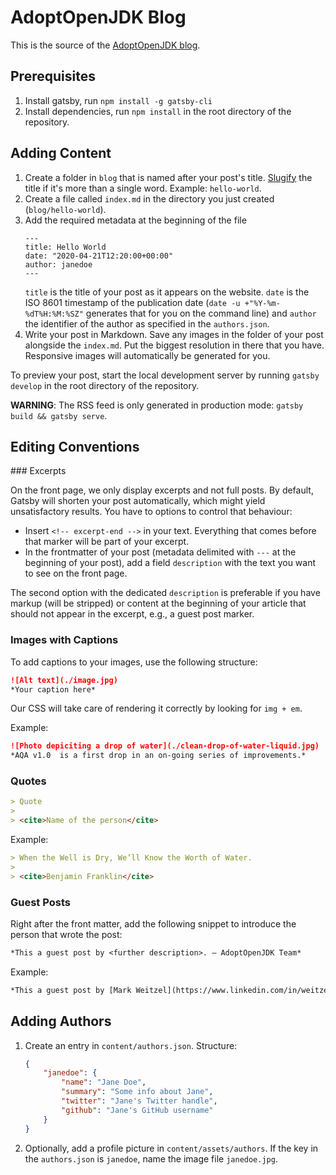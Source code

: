 # AdoptOpenJDK Blog

This is the source of the [AdoptOpenJDK blog](https://blog.adoptopenjdk.net/).

## Prerequisites

1. Install gatsby, run `npm install -g gatsby-cli`
2. Install dependencies, run `npm install` in the root directory of the repository.

## Adding Content

1. Create a folder in `blog` that is named after your post's title. [Slugify](https://blog.tersmitten.nl/slugify/) the title if it's more than a single word. Example: `hello-world`.
2. Create a file called `index.md` in the directory you just created (`blog/hello-world`).
3. Add the required metadata at the beginning of the file
    ```
    ---
    title: Hello World
    date: "2020-04-21T12:20:00+00:00"
    author: janedoe
    ---
    ```
    `title` is the title of your post as it appears on the website. `date` is the ISO 8601 timestamp of the publication date (`date -u +"%Y-%m-%dT%H:%M:%SZ"` generates that for you on the command line) and `author` the identifier of the author as specified in the `authors.json`.
4. Write your post in Markdown. Save any images in the folder of your post alongside the `index.md`. Put the biggest resolution in there that you have. Responsive images will automatically be generated for you.

To preview your post, start the local development server by running `gatsby develop` in the root directory of the repository.

**WARNING**: The RSS feed is only generated in production mode: `gatsby build && gatsby serve`.

## Editing Conventions

### Excerpts

On the front page, we only display excerpts and not full posts. By default, Gatsby will shorten your post automatically, which might yield unsatisfactory results. You have to options to control that behaviour:

* Insert `<!-- excerpt-end -->` in your text. Everything that comes before that marker will be part of your excerpt.
* In the frontmatter of your post (metadata delimited with `---` at the beginning of your post), add a field `description` with the text you want to see on the front page.  

The second option with the dedicated `description` is preferable if you have markup (will be stripped) or content at the beginning of your article that should not appear in the excerpt, e.g., a guest post marker.  

### Images with Captions

To add captions to your images, use the following structure:

```markdown
![Alt text](./image.jpg)
*Your caption here* 
```

Our CSS will take care of rendering it correctly by looking for `img + em`.

Example:

```markdown
![Photo depiciting a drop of water](./clean-drop-of-water-liquid.jpg)
*AQA v1.0  is a first drop in an on-going series of improvements.* 
```

### Quotes

```markdown
> Quote
> 
> <cite>Name of the person</cite>
```

Example:

```markdown
> When the Well is Dry, We’ll Know the Worth of Water.
> 
> <cite>Benjamin Franklin</cite>
```

### Guest Posts

Right after the front matter, add the following snippet to introduce the person that wrote the post:

```markdown
*This a guest post by <further description>. – AdoptOpenJDK Team*
```

Example:

```markdown
*This a guest post by [Mark Weitzel](https://www.linkedin.com/in/weitzelm/), General Manager, New Relic One at New Relic. – AdoptOpenJDK Team*
```

## Adding Authors

1. Create an entry in `content/authors.json`. Structure:
    ```json
    {
        "janedoe": {
            "name": "Jane Doe",
            "summary": "Some info about Jane",
            "twitter": "Jane's Twitter handle",
            "github": "Jane's GitHub username"
        }
    }
    ```
2. Optionally, add a profile picture in `content/assets/authors`. If the key in the `authors.json` is `janedoe`, name the image file `janedoe.jpg`.
